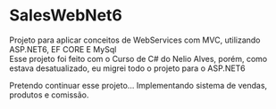 # SalesWebNet6
Projeto para aplicar conceitos de WebServices com MVC, utilizando ASP.NET6, EF CORE E MySql  
Esse projeto foi feito com o Curso de C# do Nelio Alves, porém, como estava desatualizado, eu migrei todo o projeto para o ASP.NET6

Pretendo continuar esse projeto... Implementando sistema de vendas, produtos e comissão. 
